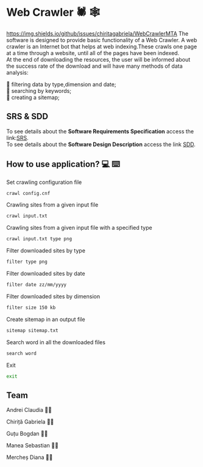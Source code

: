 # Web Crawler :spider: :spider_web:
https://img.shields.io/github/issues/chiritagabriela/WebCrawlerMTA
The software is designed to provide basic functionality of a Web Crawler. A web crawler is an Internet bot that helps at web indexing.These crawls one page at a time through a website, until all of the pages have been indexed.<br/>
At the end of downloading the resources, the user will be informed about the success rate of the download and will have many methods of data analysis: 

:trident: filtering data by type,dimension and date;<br/>
:trident: searching by keywords;<br/>
:trident: creating a sitemap;<br/>

## SRS & SDD

To see details about the <strong>Software Requirements Specification</strong> access the link:[SRS](https://github.com/chiritagabriela/WebCrawlerMTA/blob/master/SRS_C114D_Grupa1.pdf).<br/>
To see details about the <strong>Software Design Description</strong> access the link [SDD](https://github.com/chiritagabriela/WebCrawlerMTA/blob/master/SDD_C114D_Grupa1.pdf]).<br/>

## How to use application? :computer: :keyboard:
Set crawling configuration file
```bash
crawl config.cnf
```

Crawling sites from a given input file
```bash
crawl input.txt
```
Crawling sites from a given input file with a specified type
```bash
crawl input.txt type png
```
Filter downloaded sites by type
```bash
filter type png
```
Filter downloaded sites by date
```bash
filter date zz/mm/yyyy
```
Filter downloaded sites by dimension
```bash
filter size 150 kb
```
Create sitemap in an output file
```bash
sitemap sitemap.txt
```
Search word in all the downloaded files
```bash
search word
```
Exit
```bash
exit
```

## Team
Andrei Claudia :woman_student:

Chiriță Gabriela :woman_student:

Guțu Bogdan :man_student:

Manea Sebastian :man_student:

Mercheș Diana :woman_student:
